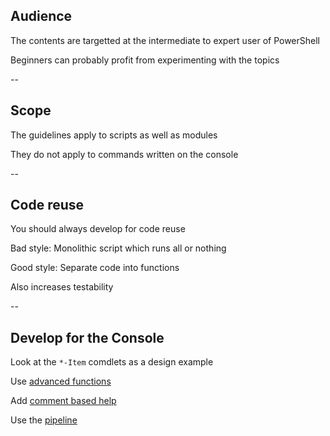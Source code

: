 <!-- .slide: id="audience" -->

## Audience

The contents are targetted at the intermediate to expert user of PowerShell

Beginners can probably profit from experimenting with the topics

--

<!-- .slide: id="scope" -->

## Scope

The guidelines apply to scripts as well as modules

They do not apply to commands written on the console

--

<!-- .slide: id="code_reuse" -->

## Code reuse

You should always develop for code reuse

Bad style: Monolithic script which runs all or nothing

Good style: Separate code into functions

Also increases testability

--

<!-- .slide: id="console_use" -->

## Develop for the Console

Look at the `*-Item` comdlets as a design example

Use [advanced functions](#/advanced_functions)

Add [comment based help](#/get_help)

Use the [pipeline](#/pipelines)